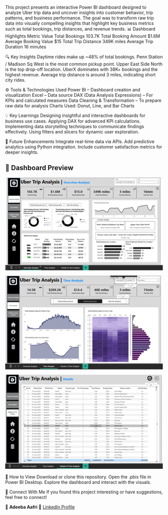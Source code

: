 This project presents an interactive Power BI dashboard designed to analyze Uber trip data and uncover insights into customer behavior, trip patterns, and business performance.
The goal was to transform raw trip data into visually compelling insights that highlight key business metrics such as total bookings, trip distances, and revenue trends.
📊 Dashboard Highlights
Metric	               Value
Total Bookings	       103.7K
Total Booking Amount	 $1.6M
Average Booking Value	 $15
Total Trip Distance	   349K miles
Average Trip Duration	 16 minutes

🔍 Key Insights
Daytime rides make up ~48% of total bookings.
Penn Station / Madison Sq West is the most common pickup point.
Upper East Side North is the top drop-off location.
UberX dominates with 38K+ bookings and the highest revenue.
Average trip distance is around 3 miles, indicating short city rides.

⚙️ Tools & Technologies Used
Power BI – Dashboard creation and visualization
Excel – Data source
DAX (Data Analysis Expressions) – For KPIs and calculated measures
Data Cleaning & Transformation – To prepare raw data for analysis
Charts Used: Donut, Line, and Bar Charts

💡 Key Learnings
Designing insightful and interactive dashboards for business use cases.
Applying DAX for advanced KPI calculations.
Implementing data storytelling techniques to communicate findings effectively.
Using filters and slicers for dynamic user exploration.

🔮 Future Enhancements
Integrate real-time data via APIs.
Add predictive analytics using Python integration.
Include customer satisfaction metrics for deeper insights.

## 📸 Dashboard Preview
<p align="center">
  <img src="https://github.com/AdeebaAafri/UberDataAnalysis/blob/main/project_ss/Screenshot%202025-10-19%20120201.png?raw=true" width="800" />
</p>

<p align="center">
  <img src="https://github.com/AdeebaAafri/UberDataAnalysis/blob/main/project_ss/Screenshot%202025-10-19%20120318.png?raw=true" width="800" />
</p>

<p align="center">
  <img src="https://github.com/AdeebaAafri/UberDataAnalysis/blob/main/project_ss/Screenshot%202025-10-19%20120442.png?raw=true" width="800" />
</p>


📁 How to View
Download or clone this repository.
Open the .pbix file in Power BI Desktop.
Explore the dashboard and interact with the visuals.


🤝 Connect With Me
If you found this project interesting or have suggestions, feel free to connect!

👤 **Adeeba Aafri**
🔗 [LinkedIn Profile](https://www.linkedin.com/in/adeeba-aafri/867281300)
